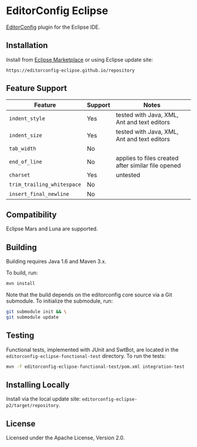 EditorConfig Eclipse
====================

[EditorConfig](https://editorconfig.org/) plugin for the Eclipse IDE.


Installation
------------

Install from [Eclipse Marketplace][marketplace] or using Eclipse update site:

    https://editorconfig-eclipse.github.io/repository


Feature Support
---------------

| Feature                    | Support | Notes                                       |
|----------------------------|---------|---------------------------------------------|
| `indent_style`             | Yes     | tested with Java, XML, Ant and text editors |
| `indent_size`              | Yes     | tested with Java, XML, Ant and text editors |
| `tab_width`                | No      |                                             |
| `end_of_line`              | No      | applies to files created after similar file opened |
| `charset`                  | Yes     | untested                                    |
| `trim_trailing_whitespace` | No      |                                             |
| `insert_final_newline`     | No      |                                             |


Compatibility
-------------

Eclipse Mars and Luna are supported.


Building
--------

Building requires Java 1.6 and Maven 3.x.

To build, run:

```sh
mvn install
```

Note that the build depends on the editorconfig core source via a Git
submodule. To initialize the submodule, run:

```sh
git submodule init && \
git submodule update
```


Testing
-------

Functional tests, implemented with JUnit and SwtBot, are located in the
`editorconfig-eclipse-functional-test` directory. To run the tests:

```sh
mvn -f editorconfig-eclipse-functional-test/pom.xml integration-test
```


Installing Locally
------------------

Install via the local update site: `editorconfig-eclipse-p2/target/repository`.


License
-------

Licensed under the Apache License, Version 2.0.


[marketplace]: https://marketplace.eclipse.org/node/2506426
